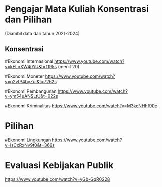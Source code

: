 # Pengajar Mata Kuliah Konsentrasi dan Pilihan
(Diambil data dari tahun 2021-2024)

## Konsentrasi
#Ekonomi Internasional
https://www.youtube.com/watch?v=kELnXW4jYiU&t=1195s (menit 20)

#Ekonomi Moneter
https://www.youtube.com/watch?v=q2vtP4byZuI&t=7262s

#Ekonomi Pembangunan
https://www.youtube.com/watch?v=ym54uANSLtU&t=922s

#Ekonomi Kriminalitas
https://www.youtube.com/watch?v=M3kcNHhf90c


# Pilihan
#Ekonomi Lingkungan
https://www.youtube.com/watch?v=lsCxRxNv9t0&t=366s

# Evaluasi Kebijakan Publik
https://www.youtube.com/watch?v=yGb-GqR0228
